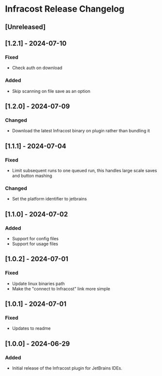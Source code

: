<!-- Keep a Changelog guide -> https://keepachangelog.com -->

# Infracost Release Changelog

## [Unreleased]

## [1.2.1] - 2024-07-10

### Fixed

- Check auth on download

### Added

- Skip scanning on file save as an option

## [1.2.0] - 2024-07-09

### Changed

- Download the latest Infracost binary on plugin rather than bundling it

## [1.1.1] - 2024-07-04

### Fixed

- Limit subsequent runs to one queued run, this handles large scale saves and button mashing

### Changed

- Set the platform identifier to jetbrains

## [1.1.0] - 2024-07-02

### Added

- Support for config files
- Support for usage files

## [1.0.2] - 2024-07-01

### Fixed

- Update linux binaries path
- Make the "connect to Infracost" link more simple

## [1.0.1] - 2024-07-01

### Fixed

- Updates to readme

## [1.0.0] - 2024-06-29

### Added

- Initial release of the Infracost plugin for JetBrains IDEs.